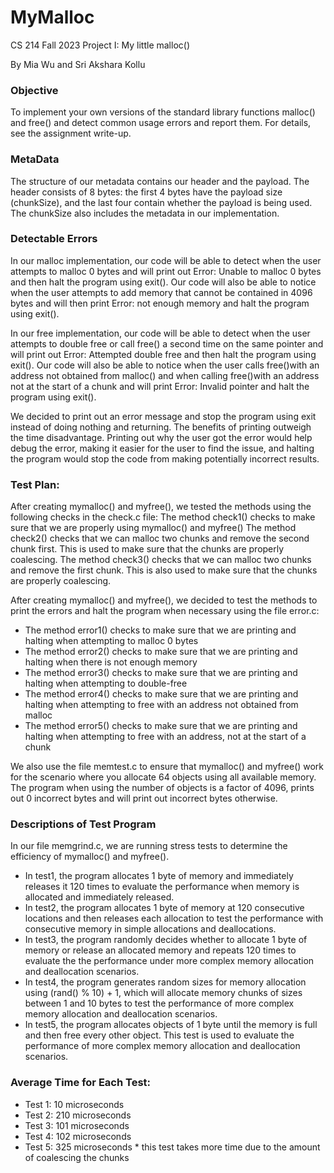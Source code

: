 # MyMalloc
CS 214 Fall 2023 Project I: My little malloc() 

By Mia Wu and Sri Akshara Kollu

### Objective
To implement your own versions of the standard library functions malloc() and free() and detect common usage errors and report them. For details, see the assignment write-up. 

### MetaData
The structure of our metadata contains our header and the payload. The header consists of 8 bytes: the first 4 bytes have the payload size (chunkSize), and the last four contain whether the payload is being used. The chunkSize also includes the metadata in our implementation. 

### Detectable Errors
In our malloc implementation, our code will be able to detect when the user attempts to malloc 0 bytes and will print out Error: Unable to malloc 0 bytes and then halt the program using exit(). Our code will also be able to notice when the user attempts to add memory that cannot be contained in 4096 bytes and will then print Error: not enough memory and halt the program using exit(). 

In our free implementation, our code will be able to detect when the user attempts to double free or call free() a second time on the same pointer and will print out Error: Attempted double free and then halt the program using exit(). Our code will also be able to notice when the user calls free()with an address not obtained from malloc() and when calling free()with an address not at the start of a chunk and will print Error: Invalid pointer and halt the program using exit(). 

We decided to print out an error message and stop the program using exit instead of doing nothing and returning. The benefits of printing outweigh the time disadvantage. Printing out why the user got the error would help debug the error, making it easier for the user to find the issue, and halting the program would stop the code from making potentially incorrect results. 

### Test Plan: 
After creating mymalloc() and myfree(), we tested the methods using the following checks in the check.c file:
The method check1() checks to make sure that we are properly using mymalloc() and myfree()
The method check2() checks that we can malloc two chunks and remove the second chunk first. This is used to make sure that the chunks are properly coalescing. 
The method check3() checks that we can malloc two chunks and remove the first chunk. This is also used to make sure that the chunks are properly coalescing. 

After creating mymalloc() and myfree(), we decided to test the methods to print the errors and halt the program when necessary using the file error.c:

- The method error1() checks to make sure that we are printing and halting when attempting to malloc 0 bytes
- The method error2() checks to make sure that we are printing and halting when there is not enough memory
- The method error3() checks to make sure that we are printing and halting when attempting to double-free
- The method error4() checks to make sure that we are printing and halting when attempting to free with an address not obtained from malloc
- The method error5() checks to make sure that we are printing and halting when attempting to  free with an address, not at the start of a chunk 

We also use the file memtest.c to ensure that mymalloc() and myfree() work for the scenario where you allocate 64 objects using all available memory. The program when using the number of objects is a factor of  4096, prints out 0 incorrect bytes and will print out incorrect bytes otherwise. 

### Descriptions of Test Program
In our file memgrind.c, we are running stress tests to determine the efficiency of mymalloc() and myfree(). 
- In test1, the program allocates 1 byte of memory and immediately releases it 120 times to evaluate the performance when memory is allocated and immediately released. 
- In test2, the program allocates 1 byte of memory at 120 consecutive locations and then releases each allocation to test the performance with consecutive memory in simple allocations and deallocations.
- In test3, the program randomly decides whether to allocate 1 byte of memory or release an allocated memory and repeats 120 times to evaluate the the performance under more complex memory allocation and deallocation scenarios.
- In test4, the program generates random sizes for memory allocation using (rand() % 10) + 1, which will allocate memory chunks of sizes between 1 and 10 bytes to test the performance of more complex memory allocation and deallocation scenarios. 
- In test5, the program allocates objects of 1 byte until the memory is full and then free every other object. This test is used to evaluate the performance of more complex memory allocation and deallocation scenarios. 

### Average Time for Each Test:
- Test 1: 10 microseconds
- Test 2: 210 microseconds
- Test 3: 101 microseconds
- Test 4: 102 microseconds
- Test 5: 325 microseconds * this test takes more time due to the amount of coalescing the chunks
